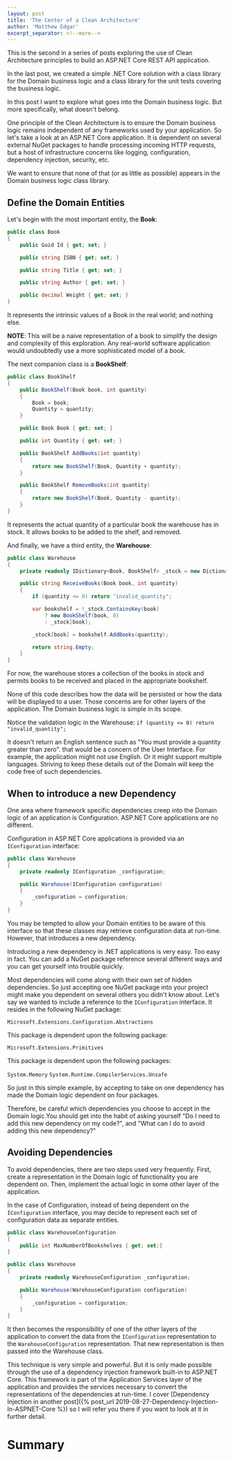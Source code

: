 ```yaml
---
layout: post
title: 'The Center of a Clean Architecture'
author: 'Matthew Edgar'
excerpt_separator: <!--more-->
---
```


This is the second in a series of posts exploring the use of Clean Architecture principles to
build an ASP.NET Core REST API application.

In the last post, we created a simple .NET Core solution with a class library for the Domain business
logic and a class library for the unit tests covering the business logic.

In this post I want to explore what goes into the Domain business logic. But more specifically, what
doesn't belong.

<!--more-->

One principle of the Clean Architecture is to ensure the Domain business logic remains independent
of any frameworks used by your application. So let's take a look at an ASP.NET Core application. It
is dependent on several external NuGet packages to handle processing incoming HTTP requests, but a
host of infrastructure concerns like logging, configuration, dependency injection, security, etc.

We want to ensure that none of that (or as little as possible) appears in the Domain business logic
class library.

## Define the Domain Entities

Let's begin with the most important entity, the **Book**:

```csharp
public class Book
{
    public Guid Id { get; set; }

    public string ISBN { get; set; }

    public string Title { get; set; }

    public string Author { get; set; }

    public decimal Weight { get; set; }
}
```

It represents the intrinsic values of a Book in the real world; and nothing else.

**NOTE**: This will be a naive representation of a book to simplify the design and complexity of
this exploration. Any real-world software application would undoubtedly use a more sophisticated model of
a book.

The next companion class is a **BookShelf**:

```csharp
public class BookShelf
{
    public BookShelf(Book book, int quantity)
    {
        Book = book;
        Quantity = quantity;
    }

    public Book Book { get; set; }

    public int Quantity { get; set; }

    public BookShelf AddBooks(int quantity)
    {
        return new BookShelf(Book, Quantity + quantity);
    }

    public BookShelf RemoveBooks(int quantity)
    {
        return new BookShelf(Book, Quantity - quantity);
    }
}
```

It represents the actual quantity of a particular book the warehouse has in stock. It allows
books to be added to the shelf, and removed.

And finally, we have a third entity, the **Warehouse**:

```csharp
public class Warehouse
{
    private readonly IDictionary<Book, BookShelf> _stock = new Dictionary<Book, BookShelf>();

    public string ReceiveBooks(Book book, int quantity)
    {
        if (quantity <= 0) return "invalid_quantity";

        var bookshelf = !_stock.ContainsKey(book)
            ? new BookShelf(book, 0)
            : _stock[book];

        _stock[book] = bookshelf.AddBooks(quantity);

        return string.Empty;
    }
}
```

For now, the warehouse stores a collection of the books in stock and permits books to be received
and placed in the appropriate bookshelf.

None of this code describes how the data will be persisted or how the data will be displayed to a user. Those
concerns are for other layers of the application. The Domain business logic is simple in its scope.

Notice the validation logic in the Warehouse: `if (quantity <= 0) return "invalid_quantity";`

It doesn't return an English sentence such as "You must provide a quantity greater than zero". that would be
a concern of the User Interface. For example, the application might not use English. Or it might support
multiple languages. Striving to keep these details out of the Domain will keep the code free of such dependencies.

## When to introduce a new Dependency

One area where framework specific dependencies creep into the Domain logic of an application is Configuration. ASP.NET Core applications are no different.

Configuration in ASP.NET Core applications is provided via an `IConfiguration` interface:

```csharp
public class Warehouse
{
    private readonly IConfiguration _configuration;

    public Warehouse(IConfiguration configuration)
    {
        _configuration = configuration;
    }
}
```

You may be tempted to allow your Domain entities to be aware of this interface so that these classes may retrieve
configuration data at run-time. However, that introduces a new dependency.

Introducing a new dependency in .NET applications is very easy. Too easy in fact. You can add a NuGet package
reference several different ways and you can get yourself into trouble quickly.

Most dependencies will come along with their own set of hidden dependencies. So just accepting one NuGet package
into your project might make you dependent on several others you didn't know about. Let's say we wanted to
include a reference to the `IConfiguration` interface. It resides in the following NuGet package:

`Microsoft.Extensions.Configuration.Abstractions`

This package is dependent upon the following package:

`Microsoft.Extensions.Primitives`

This package is dependent upon the following packages:

`System.Memory`
`System.Runtime.CompilerServices.Unsafe`

So just in this simple example, by accepting to take on one dependency has made the Domain logic dependent on
four packages.

Therefore, be careful which dependencies you choose to accept in the Domain logic.You should get into
the habit of asking yourself "Do I need to add this new dependency on my code?", and "What can I do to avoid
adding this new dependency?"

## Avoiding Dependencies

To avoid dependencies, there are two steps used very frequently. First, create a representation in the Domain logic
of functionality you are dependent on. Then, implement the actual logic in some other layer of the application.

In the case of Configuration, instead of being dependent on the `IConfiguration` interface, you may decide to
represent each set of configuration data as separate entities.

```csharp
public class WarehouseConfiguration
{
    public int MaxNumberOfBookshelves { get; set;}
}

public class Warehouse
{
    private readonly WarehouseConfiguration _configuration;

    public Warehouse(WarehouseConfiguration configuration)
    {
        _configuration = configuration;
    }
}
```

It then becomes the responsibility of one of the other layers of the application to convert the
data from the `IConfiguration` representation to the `WarehouseConfiguration` representation. That
new representation is then passed into the Warehouse class.

This technique is very simple and powerful. But it is only made possible through the use of a
dependency injection framework built-in to ASP.NET Core. This framework is part of the Application Services layer
of the application and provides the services necessary to convert the representations of the dependencies
at run-time. I cover [Dependency Injection in another post]({% post_url 2019-08-27-Dependency-Injection-In-ASPNET-Core %}) so I will refer you there if you want to look at it
in further detail.

# Summary
